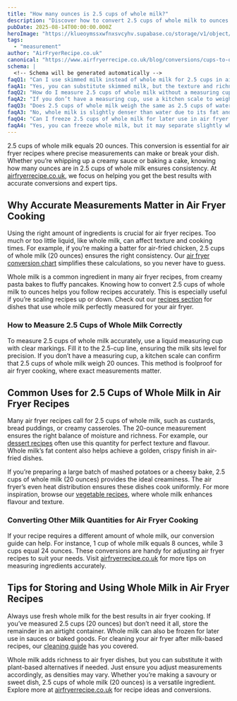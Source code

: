 ```yaml
---
title: "How many ounces is 2.5 cups of whole milk?"
description: "Discover how to convert 2.5 cups of whole milk to ounces with our easy guide—perfect for air fryer recipes and precise cooking measurements."
pubDate: 2025-08-14T00:00:00.000Z
heroImage: "https://klueoymssxwfnxsvcyhv.supabase.co/storage/v1/object/public/Shmucket/how-many-ounces-is-2-5-cups-of-whole-milk.webp"
tags:
  - "measurement"
author: "AirFryerRecipe.co.uk"
canonical: "https://www.airfryerrecipe.co.uk/blog/conversions/cups-to-ounces/how-many-ounces-is-2-5-cups-of-whole-milk"
schema: |
  <!-- Schema will be generated automatically -->
faqQ1: "Can I use skimmed milk instead of whole milk for 2.5 cups in air fryer recipes?"
faqA1: "Yes, you can substitute skimmed milk, but the texture and richness may differ. Whole milk has a higher fat content, which contributes to creamier results in air fryer dishes. If using skimmed milk, consider adding a teaspoon of butter per cup to mimic the richness."
faqQ2: "How do I measure 2.5 cups of whole milk without a measuring cup?"
faqA2: "If you don’t have a measuring cup, use a kitchen scale to weigh 20 ounces of whole milk. Alternatively, a standard UK mug holds approximately 10 ounces, so 2 mugs would give you roughly 2.5 cups (20 ounces). For precision, a measuring cup is best."
faqQ3: "Does 2.5 cups of whole milk weigh the same as 2.5 cups of water?"
faqA3: "No, whole milk is slightly denser than water due to its fat and protein content. While 2.5 cups of water weigh about 20 ounces, whole milk may be marginally heavier. However, for most air fryer recipes, the difference is negligible."
faqQ4: "Can I freeze 2.5 cups of whole milk for later use in air fryer recipes?"
faqA4: "Yes, you can freeze whole milk, but it may separate slightly when thawed. Stir well before using it in air fryer recipes like sauces or bakes. Freeze in portions (e.g., 1-cup batches) for easier use. Thaw in the fridge overnight for best results."
---
```

<p>2.5 cups of whole milk equals 20 ounces. This conversion is essential for air fryer recipes where precise measurements can make or break your dish. Whether you’re whipping up a creamy sauce or baking a cake, knowing how many ounces are in 2.5 cups of whole milk ensures consistency. At <a href=https://www.airfryerrecipe.co.uk/>airfryerrecipe.co.uk</a>, we focus on helping you get the best results with accurate conversions and expert tips.</p>  

<h2>Why Accurate Measurements Matter in Air Fryer Cooking</h2>  
<p>Using the right amount of ingredients is crucial for air fryer recipes. Too much or too little liquid, like whole milk, can affect texture and cooking times. For example, if you’re making a batter for air-fried chicken, 2.5 cups of whole milk (20 ounces) ensures the right consistency. Our <a href=https://www.airfryerrecipe.co.uk/air-fryer-conversion-chart>air fryer conversion chart</a> simplifies these calculations, so you never have to guess.</p>  

<p>Whole milk is a common ingredient in many air fryer recipes, from creamy pasta bakes to fluffy pancakes. Knowing how to convert 2.5 cups of whole milk to ounces helps you follow recipes accurately. This is especially useful if you’re scaling recipes up or down. Check out our <a href=https://www.airfryerrecipe.co.uk/recipes>recipes section</a> for dishes that use whole milk perfectly measured for your air fryer.</p>  

<h3>How to Measure 2.5 Cups of Whole Milk Correctly</h3>  
<p>To measure 2.5 cups of whole milk accurately, use a liquid measuring cup with clear markings. Fill it to the 2.5-cup line, ensuring the milk sits level for precision. If you don’t have a measuring cup, a kitchen scale can confirm that 2.5 cups of whole milk weigh 20 ounces. This method is foolproof for air fryer cooking, where exact measurements matter.</p>  

<h2>Common Uses for 2.5 Cups of Whole Milk in Air Fryer Recipes</h2>  
<p>Many air fryer recipes call for 2.5 cups of whole milk, such as custards, bread puddings, or creamy casseroles. The 20-ounce measurement ensures the right balance of moisture and richness. For example, our <a href=https://www.airfryerrecipe.co.uk/recipe-category/dessert>dessert recipes</a> often use this quantity for perfect texture and flavour. Whole milk’s fat content also helps achieve a golden, crispy finish in air-fried dishes.</p>  

<p>If you’re preparing a large batch of mashed potatoes or a cheesy bake, 2.5 cups of whole milk (20 ounces) provides the ideal creaminess. The air fryer’s even heat distribution ensures these dishes cook uniformly. For more inspiration, browse our <a href=https://www.airfryerrecipe.co.uk/recipe-category/vegetables>vegetable recipes</a>, where whole milk enhances flavour and texture.</p>  

<h3>Converting Other Milk Quantities for Air Fryer Cooking</h3>  
<p>If your recipe requires a different amount of whole milk, our conversion guide can help. For instance, 1 cup of whole milk equals 8 ounces, while 3 cups equal 24 ounces. These conversions are handy for adjusting air fryer recipes to suit your needs. Visit <a href=https://www.airfryerrecipe.co.uk/>airfryerrecipe.co.uk</a> for more tips on measuring ingredients accurately.</p>  

<h2>Tips for Storing and Using Whole Milk in Air Fryer Recipes</h2>  
<p>Always use fresh whole milk for the best results in air fryer cooking. If you’ve measured 2.5 cups (20 ounces) but don’t need it all, store the remainder in an airtight container. Whole milk can also be frozen for later use in sauces or baked goods. For cleaning your air fryer after milk-based recipes, our <a href=https://www.airfryerrecipe.co.uk/air-fryer-cleaner>cleaning guide</a> has you covered.</p>  

<p>Whole milk adds richness to air fryer dishes, but you can substitute it with plant-based alternatives if needed. Just ensure you adjust measurements accordingly, as densities may vary. Whether you’re making a savoury or sweet dish, 2.5 cups of whole milk (20 ounces) is a versatile ingredient. Explore more at <a href=https://www.airfryerrecipe.co.uk/>airfryerrecipe.co.uk</a> for recipe ideas and conversions.</p>
